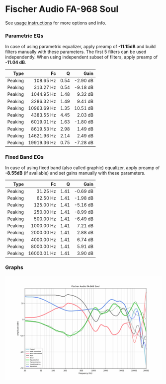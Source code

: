 # Fischer Audio FA-968 Soul
See [usage instructions](https://github.com/jaakkopasanen/AutoEq#usage) for more options and info.

### Parametric EQs
In case of using parametric equalizer, apply preamp of **-11.15dB** and build filters manually
with these parameters. The first 5 filters can be used independently.
When using independent subset of filters, apply preamp of **-11.04 dB**.

| Type    | Fc          |    Q | Gain     |
|--------:|------------:|-----:|---------:|
| Peaking | 108.65 Hz   | 0.54 | -2.90 dB |
| Peaking | 313.27 Hz   | 0.54 | -9.18 dB |
| Peaking | 1044.95 Hz  | 1.48 | 9.32 dB  |
| Peaking | 3286.32 Hz  | 1.49 | 9.41 dB  |
| Peaking | 10963.69 Hz | 1.35 | 10.51 dB |
| Peaking | 4383.55 Hz  | 4.45 | 2.03 dB  |
| Peaking | 6019.01 Hz  | 1.63 | -1.80 dB |
| Peaking | 8619.53 Hz  | 2.98 | 1.49 dB  |
| Peaking | 14621.96 Hz | 2.14 | 2.49 dB  |
| Peaking | 19919.36 Hz | 0.75 | -7.28 dB |

### Fixed Band EQs
In case of using fixed band (also called graphic) equalizer, apply preamp of **-8.55dB**
(if available) and set gains manually with these parameters.

| Type    | Fc          |    Q | Gain     |
|--------:|------------:|-----:|---------:|
| Peaking | 31.25 Hz    | 1.41 | -0.69 dB |
| Peaking | 62.50 Hz    | 1.41 | -1.98 dB |
| Peaking | 125.00 Hz   | 1.41 | -5.16 dB |
| Peaking | 250.00 Hz   | 1.41 | -8.99 dB |
| Peaking | 500.00 Hz   | 1.41 | -6.49 dB |
| Peaking | 1000.00 Hz  | 1.41 | 7.21 dB  |
| Peaking | 2000.00 Hz  | 1.41 | 2.88 dB  |
| Peaking | 4000.00 Hz  | 1.41 | 6.74 dB  |
| Peaking | 8000.00 Hz  | 1.41 | 5.91 dB  |
| Peaking | 16000.01 Hz | 1.41 | 3.90 dB  |

### Graphs
![](./Fischer%20Audio%20FA-968%20Soul.png)